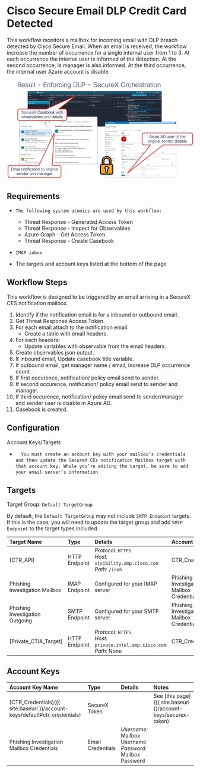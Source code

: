 # Cisco Secure Email DLP Credit Card Detected

This workflow monitors a mailbox for incoming email with DLP breach detected by Cisco Secure Email. When an email is received, the workflow increase the number of occurrence for a single internal user from 1 to 3. At each occurrence the internal user is informed of the detection. At the second occurrence, is manager is also informed. At the third occurrence, the internal user Azure account is disable. 

![](img/final.png)

## Requirements
*     The following system atomics are used by this workflow:
    * Threat Response - Generated Access Token
    * Threat Response - Inspect for Observables
    * Azure Graph - Get Access Token
    * Threat Response - Create Casebook
*     IMAP inbox
* The targets and account keys listed at the bottom of the page

## Workflow Steps

This workflow is designed to be triggered by an email arriving in a SecureX CES notification mailbox.

1. Identify if the notification email is for a inbound or outbound email.
2. Get Threat Response Access Token.
2. For each email attach to the notification email:
	- Create a table with email headers.
3. For each headers:
	- Update variables with observable from the email headers.
4. Create observables json output.
5. If inbound email, Update casebook title variable.
6. If outbound email, get manager name / email, increase DLP occurrence count.
7. If first occurence, notification/ policy email send to sender.
8. If second occurence, notification/ policy email send to sender and manager.
9. If third occurence, notification/ policy email send to sender/manager and sender user is disable in Azure AD.
10. Casebook is created. 

## Configuration

Account Keys/Targets
* 		You must create an account key with your mailbox’s credentials and then update the SecureX CEs notification Mailbox target with that account key. While you’re editing the target, be sure to add your email server’s information


## Targets
Target Group: `Default TargetGroup`

By default, the `Default TargetGroup` may not include `SMTP Endpoint` targets. If this is the case, you will need to update the target group and add `SMTP Endpoint` to the target types included.

| Target Name | Type | Details | Account Keys | Notes |
|:------------|:-----|:--------|:-------------|:------|
| [CTR_API] | HTTP Endpoint | _Protocol:_ `HTTPS`<br />_Host:_ `visibility.amp.cisco.com`<br />_Path:_ `/iroh` | CTR_Credentials | Created by default |
| Phishing Investigation Mailbox | IMAP Endpoint | Configured for your IMAP server | Phishing Investigation Mailbox Credentials | |
| Phishing Investigation Outgoing | SMTP Endpoint | Configured for your SMTP server | Phishing Investigation Mailbox Credentials | |
| [Private_CTIA_Target]| HTTP Endpoint | _Protocol:_ `HTTPS`<br />_Host:_ `private.intel.amp.cisco.com`<br />_Path:_ None | CTR_Credentials | Created by default |

## Account Keys

| Account Key Name | Type | Details | Notes |
|:-----------------|:-----|:--------|:------|
| [CTR_Credentials]({{ site.baseurl }}/account-keys/default#ctr_credentials) | SecureX Token | | See [this page]({{ site.baseurl }}/account-keys/securex-token) |
| Phishing Investigation Mailbox Credentials | Email Credentials | _Username:_ Mailbox Username<br />_Password:_ Mailbox Password | |
